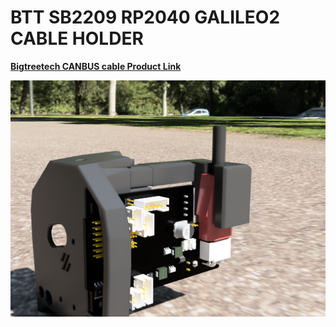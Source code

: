 # BTT SB2209 RP2040 GALILEO2 CABLE HOLDER

[**Bigtreetech CANBUS cable Product Link**](https://biqu.equipment/products/bigtreetech-ebb-sb2209-can-v1-0?_pos=1&_sid=606ad3950&_ss=r&variant=40214282731618)

![Preview](./GALILEO2_BTT_CANBUS/images/preview.png) 

